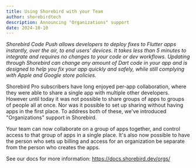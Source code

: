 ```yaml
---
title: Using Shorebird with your Team
author: shorebirdtech
description: Announcing "Organizations" support
date: 2024-10-10
---
```


_Shorebird Code Push allows developers to deploy fixes to Flutter apps
instantly, over the air, to end users’ devices. It takes less than 5 minutes to
integrate and requires no changes to your code or dev workflows. Updating
through Shorebird can change any amount of Dart code in your app and is designed
to help you fix your app quickly and safely, while still complying with Apple
and Google store policies._

Shorebird Pro subscribers have long enjoyed per-app collaboration, where they
were able to share a single app with multiple other developers.  However until
today it was not possible to share groups of apps to groups of people all at once.  Nor was it
possible to set up sharing without having apps in the first place.  To address
both of these, we've introduced "Organizations" support in Shorebird.

Your team can now collaborate on a group of apps together, and control access
to that group of apps in a single place.  It's also now possible to have the
person who sets up billing and access for an organization be separate from the
person who creates the apps.

See our docs for more information: https://docs.shorebird.dev/orgs/